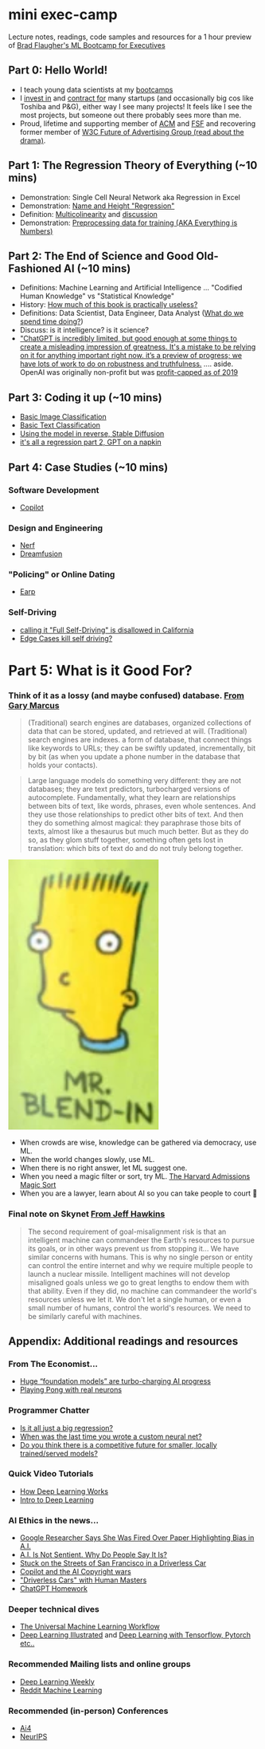 # mini exec-camp

Lecture notes, readings, code samples and resources for a 1 hour preview of [Brad Flaugher's ML Bootcamp for Executives](https://bradflaugher.com/executive.html)

## Part 0: Hello World!

* I teach young data scientists at my [bootcamps](https://bradflaugher.com/bootcamp.html)
* I [invest in](https://ventures.nextfab.com/about/) and [contract for](https://inoxoft.com/) many startups (and occasionally big cos like Toshiba and P&G), either way I see many projects! It feels like I see the most projects, but someone out there probably sees more than me.
* Proud, lifetime and supporting member of [ACM](https://www.acm.org/) and [FSF](https://www.fsf.org/) and recovering former member of [W3C Future of Advertising Group (read about the drama)](https://www.protocol.com/policy/w3c-privacy-war).

## Part 1: The Regression Theory of Everything (~10 mins)

* Demonstration: Single Cell Neural Network aka Regression in Excel
* Demonstration: [Name and Height "Regression"](https://beta.openai.com/playground/p/z9Jkesb3QnQhym1jxHiw9o3X)
* Definition: [Multicolinearity](https://en.wikipedia.org/wiki/Multicollinearity) and [discussion](https://towardsdatascience.com/why-multicollinearity-isnt-an-issue-in-machine-learning-5c9aa2f1a83a)
* Demonstration: [Preprocessing data for training (AKA Everything is Numbers)](/3_Data_Types/data_loading_preprocessing.ipynb)

## Part 2: The End of Science and Good Old-Fashioned AI (~10 mins)
* Definitions: Machine Learning and Artificial Intelligence ...  "Codified Human Knowledge" vs "Statistical Knowledge"
* History: [How much of this book is practically useless?](https://github.com/sukantatiger/Artificial_Intelligence/blob/master/Artificial_Intelligence_by_Rich_and_Knight.pdf) 
* Definitions: Data Scientist, Data Engineer, Data Analyst ([What do we spend time doing?](https://stack.bradflaugher.com/Data-Janitors.jpg))
* Discuss: is it intelligence? is it science?
* ["ChatGPT is incredibly limited, but good enough at some things to create a misleading impression of greatness. It's a mistake to be relying on it for anything important right now. it’s a preview of progress; we have lots of work to do on robustness and truthfulness.](https://www.bloomberg.com/news/articles/2023-01-04/microsoft-hopes-openai-s-chatbot-will-make-bing-smarter) .... aside. OpenAI was originally non-profit but was [profit-capped as of 2019](https://openai.com/blog/openai-lp/)

## Part 3: Coding it up (~10 mins)
* [Basic Image Classification](https://www.tensorflow.org/tutorials/keras/classification)
* [Basic Text Classification](https://pytorch.org/tutorials/beginner/text_sentiment_ngrams_tutorial.html)
* [Using the model in reverse, Stable Diffusion](https://huggingface.co/spaces/stabilityai/stable-diffusion)
* [it's all a regression part 2, GPT on a napkin](https://dugas.ch/artificial_curiosity/GPT_architecture.html)

## Part 4: Case Studies (~10 mins)

### Software Development
* [Copilot](https://github.com/features/copilot)

### Design and Engineering
* [Nerf](https://developer.nvidia.com/blog/getting-started-with-nvidia-instant-nerfs/)
* [Dreamfusion](https://dreamfusion3d.github.io/)

### "Policing" or Online Dating
* [Earp](https://github.com/Medusa-ML/Earp/blob/main/training_notebooks/earp_v1.ipynb)

### Self-Driving
* [calling it "Full Self-Driving" is disallowed in California](https://www.forbes.com/sites/alanohnsman/2023/01/04/tesla-calling-its-cars-full-self-driving-may-run-afoul-of-new-california-law/?sh=1560d0c4e2f3)
* [Edge Cases kill self driving?](https://www.forbes.com/sites/lanceeliot/2021/07/13/whether-those-endless-edge-or-corner-cases-are-the-long-tail-doom-for-ai-self-driving-cars/?sh=474229865933)

# Part 5: What is it Good For?

### Think of it as a lossy (and maybe confused) database. [From Gary Marcus](https://cacm.acm.org/blogs/blog-cacm/268376-is-chatgpt-really-a-code-red-for-google-search/fulltext)

> (Traditional) search engines are databases, organized collections of data that can be stored, updated, and retrieved at will. (Traditional) search engines are indexes. a form of database, that connect things like keywords to URLs; they can be swiftly updated, incrementally, bit by bit (as when you update a phone number in the database that holds your contacts).

> Large language models do something very different: they are not databases; they are text predictors, turbocharged versions of autocomplete. Fundamentally, what they learn are relationships between bits of text, like words, phrases, even whole sentences. And they use those relationships to predict other bits of text. And then they do something almost magical: they paraphrase those bits of texts, almost like a thesaurus but much much better. But as they do so, as they glom stuff together, something often gets lost in translation: which bits of text do and do not truly belong together.

![Mr. Blend](blend-in.png "Mr. Blend-In")

* When crowds are wise, knowledge can be gathered via democracy, use ML. 
* When the world changes slowly, use ML.
* When there is no right answer, let ML suggest one.
* When you need a magic filter or sort, try ML. [The Harvard Admissions Magic Sort](https://beta.openai.com/playground/p/oDzhJ5GI9FwJGy3QwzIWN0L7)
* When you are a lawyer, learn about AI so you can take people to court 🤷

### Final note on Skynet [From Jeff Hawkins](https://www.amazon.com/Thousand-Brains-New-Theory-Intelligence/dp/1541675797)

> The second requirement of goal-misalignment risk is that an intelligent machine can commandeer the Earth's resources to pursue its goals, or in other ways prevent us from stopping it... We have similar concerns with humans. This is why no single person or entity can control the entire internet and why we require multiple people to launch a nuclear missile. Intelligent machines will not develop misaligned goals unless we go to great lengths to endow them with that ability. Even if they did, no machine can commandeer the world's resources unless we let it. We don't let a single human, or even a small number of humans, control the world's resources. We need to be similarly careful with machines.
## Appendix: Additional readings and resources

### From The Economist...
* [Huge “foundation models” are turbo-charging AI progress](https://www.economist.com/interactive/briefing/2022/06/11/huge-foundation-models-are-turbo-charging-ai-progress)
* [Playing Pong with real neurons](https://stack.bradflaugher.com/Articles/neuron_pong.png)

### Programmer Chatter
* [Is it all just a big regression?](https://www.reddit.com/r/MachineLearning/comments/xrge5d/d_is_neural_network_really_smart_or_just_some/)
* [When was the last time you wrote a custom neural net?](https://www.reddit.com/r/MachineLearning/comments/yto34q/d_when_was_the_last_time_you_wrote_a_custom/)
* [Do you think there is a competitive future for smaller, locally trained/served models?](https://www.reddit.com/r/MachineLearning/comments/yon48p/d_do_you_think_there_is_a_competitive_future_for/)

### Quick Video Tutorials
* [How Deep Learning Works](https://www.youtube.com/watch?v=wBgW3ZtlPT8)
* [Intro to Deep Learning](https://www.youtube.com/watch?v=qj5gUDJ5TnU)

### AI Ethics in the news...
* [Google Researcher Says She Was Fired Over Paper Highlighting Bias in A.I.](https://www.nytimes.com/2020/12/03/technology/google-researcher-timnit-gebru.html)
* [A.I. Is Not Sentient. Why Do People Say It Is?](https://www.nytimes.com/2022/08/05/technology/ai-sentient-google.html)
* [Stuck on the Streets of San Francisco in a Driverless Car](https://www.nytimes.com/2022/09/28/technology/driverless-cars-san-francisco.html)
* [Copilot and the AI Copyright wars](https://www.technollama.co.uk/copilot-the-next-stage-in-the-ai-copyright-wars)
* ["Driverless Cars" with Human Masters](https://www.wsj.com/articles/why-autonomous-vehicles-will-still-need-a-human-minder-11667833922?mod=hp_listc_pos1)
* [ChatGPT Homework](https://stratechery.com/2022/ai-homework/)

### Deeper technical dives
* [The Universal Machine Learning Workflow](https://www.oreilly.com/library/view/deep-learning-with/9781617296864/Text/06.xhtml)
* [Deep Learning Illustrated](https://www.amazon.com/Deep-Learning-Illustrated-Intelligence-Addison-Wesley/dp/0135116694) and [Deep Learning with Tensorflow, Pytorch etc..](https://learning.oreilly.com/videos/deep-learning-with/9780136617617/)

### Recommended Mailing lists and online groups
* [Deep Learning Weekly](https://www.deeplearningweekly.com/)
* [Reddit Machine Learning](https://www.reddit.com/r/MachineLearning/)

### Recommended (in-person) Conferences
* [Ai4](https://ai4.io/)
* [NeurIPS](https://neurips.cc/)
